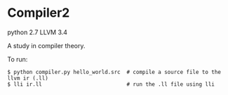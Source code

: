# Compiler2

python 2.7
LLVM 3.4

A study in compiler theory.

To run:
```
$ python compiler.py hello_world.src  # compile a source file to the llvm ir (.ll)
$ lli ir.ll                           # run the .ll file using lli
```
